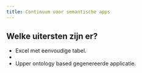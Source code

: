 ```yaml
---
title: Continuum voor semantische apps
---
```


## Welke uitersten zijn er?
- Excel met eenvoudige tabel.
- 
- Upper ontology based gegenereerde applicatie.
